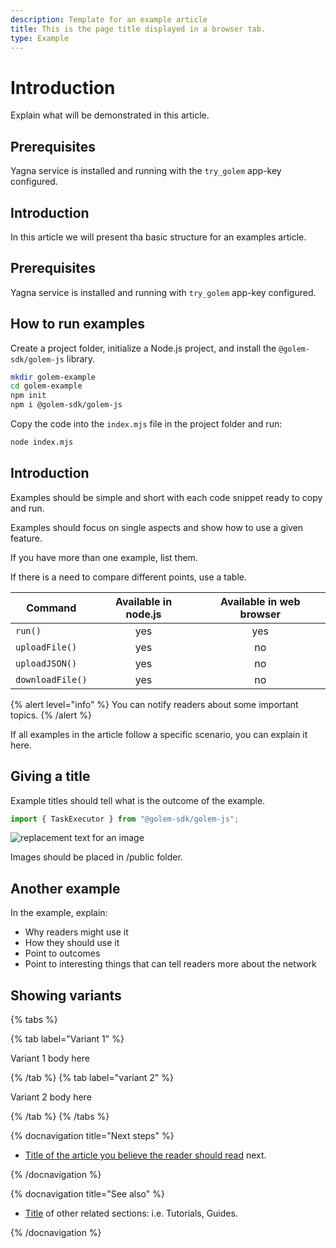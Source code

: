 ```yaml
---
description: Template for an example article
title: This is the page title displayed in a browser tab.
type: Example
---
```


# Introduction

Explain what will be demonstrated in this article.

## Prerequisites

Yagna service is installed and running with the `try_golem` app-key configured.

## Introduction

In this article we will present tha basic structure for an examples article.

## Prerequisites

Yagna service is installed and running with `try_golem` app-key configured.


## How to run examples

Create a project folder, initialize a Node.js project, and install the `@golem-sdk/golem-js` library.

```bash
mkdir golem-example
cd golem-example
npm init
npm i @golem-sdk/golem-js
```

Copy the code into the `index.mjs` file in the project folder and run:

```bash
node index.mjs
```

## Introduction

Examples should be simple and short with each code snippet ready to copy and run.

Examples should focus on single aspects and show how to use a given feature. 

If you have more than one example, list them.

If there is a need to compare different points, use a table.


| Command     | Available in node.js| Available in web browser |
| ----------- | :------------------:|:------------------------:| 
| `run()` | yes | yes|
| `uploadFile()` | yes | no |
| `uploadJSON()` | yes | no |
| `downloadFile()` | yes | no |

{% alert level="info" %}
You can notify readers about some important topics. 
{% /alert %}

If all examples in the article follow a specific scenario, you can explain it here.

## Giving a title

Example titles should tell what is the outcome of the example.

```js
import { TaskExecutor } from "@golem-sdk/golem-js";

```

![replacement text for an image](/github-icon.png)



Images should be placed in /public folder.


## Another example

In the example, explain:
- Why readers might use it
- How they should use it
- Point to outcomes
- Point to interesting things that can tell readers more about the network 


## Showing variants

{% tabs %}

{% tab label="Variant 1" %}

Variant 1 body here

{% /tab %}
{% tab label="variant 2" %}

Variant 2 body here

{% /tab %}
{% /tabs %}

{% docnavigation title="Next steps" %}

- [Title of the article you believe the reader should read](#another-example) next.

{% /docnavigation %}

{% docnavigation title="See also" %}

- [Title](https://github.com) of other related sections: i.e. Tutorials, Guides. 

{% /docnavigation %}